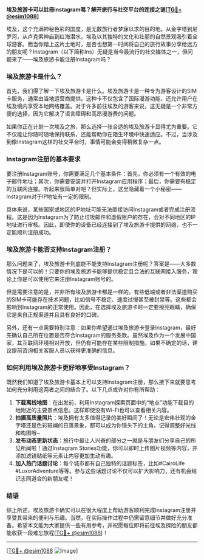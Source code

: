 **埃及旅游卡可以註冊instagram嗎？解开旅行与社交平台的连接之谜[[TG💪+ @esim1088](https://t.me/s/esim1088)]**

埃及，这个充满神秘色彩的国度，是无数旅行者梦寐以求的目的地。从金字塔到尼罗河，从卢克索神庙到红海潜水，埃及以其独特的文化和壮丽的自然景观吸引着全球游客。而当你踏上这片土地时，是否也想第一时间将自己的旅行故事分享给远方的朋友呢？Instagram（以下简称Ins）无疑是当今最流行的社交媒体之一，但问题来了——埃及旅游卡能注册Instagram吗？

### 埃及旅游卡是什么？

首先，我们得了解一下埃及旅游卡是什么。埃及旅游卡是一种专为游客设计的SIM卡服务，通常由当地运营商提供。这种卡不仅包含了国际漫游功能，还允许用户在埃及境内享受本地网络覆盖。对于许多前往埃及的游客来说，这无疑是一个非常方便的选择，因为它解决了语言障碍和高昂漫游费的问题。

如果你正在计划一次埃及之旅，那么选择一张合适的埃及旅游卡显得尤为重要。它不仅能让你随时随地保持联系，还能帮助你在陌生环境中快速适应。不过，当涉及到像Instagram这样的社交平台时，事情可能会变得稍微复杂一点。

### Instagram注册的基本要求

要注册Instagram账号，你需要满足几个基本条件：首先，你必须有一个有效的电子邮件地址；其次，你需要安装并打开Instagram应用程序；最后，你需要有稳定的互联网连接。听起来很简单对吧？但实际上，这里隐藏着一个小秘密——Instagram对于IP地址有一定的限制。

具体来说，某些国家或地区的IP地址可能无法直接访问Instagram或者完成注册流程。这是因为Instagram为了防止垃圾邮件和虚假账户的存在，会对不同地区的IP地址进行审核。因此，即使你的设备已经连接到了埃及旅游卡提供的网络，也不一定能顺利注册成功。

### 埃及旅游卡能否支持Instagram注册？

那么问题来了，埃及旅游卡到底能不能支持Instagram注册呢？答案是——大多数情况下是可以的！只要你的埃及旅游卡能够提供稳定且合法的互联网接入服务，理论上你是可以使用它来注册Instagram账号的。

但是需要注意的是，并非所有埃及旅游卡都是一样的。有些低端或者非法渠道购买的SIM卡可能存在技术问题，比如信号不稳定、速度过慢甚至被封禁等。这些都会影响到Instagram的正常使用。因此，在选择埃及旅游卡时一定要擦亮眼睛，确保它是来自正规渠道并且具有良好的口碑。

另外，还有一点需要特别注意：如果你希望通过埃及旅游卡登录Instagram，最好先确认自己所在位置是否符合Instagram的服务条款。虽然埃及作为一个发展中国家，其互联网环境相对开放，但仍有可能存在某些限制措施。如果不确定的话，建议提前咨询相关客服人员以获得更准确的信息。

### 如何利用埃及旅游卡更好地享受Instagram？

既然我们知道了埃及旅游卡基本上可以支持Instagram注册，那么接下来就要思考如何充分利用这两者之间的结合了。以下几点或许对你有所帮助：

1. **下载离线地图**：在出发前，利用Instagram探索页面中的“地点”功能下载目的地附近的主要景点信息。这样即使没有Wi-Fi也可以查看相关内容。
2. **拍摄高质量照片**：埃及拥有太多值得记录的美好瞬间了！无论是宏伟壮观的金字塔还是色彩斑斓的日落景象，都可以成为你镜头下的主角。记得调整好光线和构图哦~
3. **发布动态更新状态**：旅行中最让人兴奋的部分之一就是与朋友们分享自己的所见所闻啦！通过Instagram Stories功能，你可以即时上传图片视频等内容，并添加滤镜贴纸等元素让内容更加生动有趣。
4. **加入热门话题讨论**：每个城市都有自己独特的话题标签，比如#CairoLife #LuxorAdventure等等。参与这些话题讨论不仅可以扩大影响力，还有机会结识志同道合的新朋友呢！

### 结语

综上所述，埃及旅游卡确实可以在很大程度上帮助游客顺利完成Instagram注册并享受其带来的便利与乐趣。当然，在实际操作过程中仍需留意细节并做好充分准备。希望本文能为大家提供一些有用参考，并祝愿每位即将前往埃及探险的朋友都能收获一段难忘旅程[[TG💪+ @esim1088](https://t.me/s/esim1088)]！

---

[[TG💪+ @esim1088](https://t.me/s/esim1088) ![Image](https://i.postimg.cc/4NQfJmqS/Snipaste-2025-05-13-00-14-12.png)]